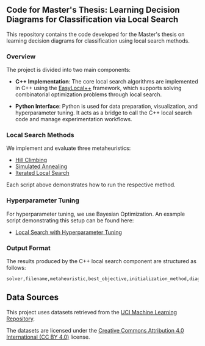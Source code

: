 ## Code for Master's Thesis: Learning Decision Diagrams for Classification via Local Search

This repository contains the code developed for the Master's thesis on learning decision diagrams for classification using local search methods.

### Overview

The project is divided into two main components:

- **C++ Implementation**: The core local search algorithms are implemented in C++ using the [EasyLocal++](https://github.com/iolab-uniud/easylocal) framework, which supports solving combinatorial optimization problems through local search.
  
- **Python Interface**: Python is used for data preparation, visualization, and hyperparameter tuning. It acts as a bridge to call the C++ local search code and manage experimentation workflows.

### Local Search Methods

We implement and evaluate three metaheuristics:

- [Hill Climbing](/run/example_HC.py/)
- [Simulated Annealing](/run/example_SA.py/)
- [Iterated Local Search](/run/example_ILS.py/)

Each script above demonstrates how to run the respective method.

### Hyperparameter Tuning

For hyperparameter tuning, we use Bayesian Optimization. An example script demonstrating this setup can be found here:

- [Local Search with Hyperparameter Tuning](/run/local_search_final.py/)

### Output Format

The results produced by the C++ local search component are structured as follows:
```
solver,filename,metaheuristic,best_objective,initialization_method,diagram_size,num_features,num_classes,num_samples,train_acc,test_acc,runtime,last_improvement,depth,question_length,average_fragmentation
```

## Data Sources

This project uses datasets retrieved from the [UCI Machine Learning Repository](https://archive.ics.uci.edu/ml/index.php).

The datasets are licensed under the [Creative Commons Attribution 4.0 International (CC BY 4.0)](https://creativecommons.org/licenses/by/4.0/) license.
